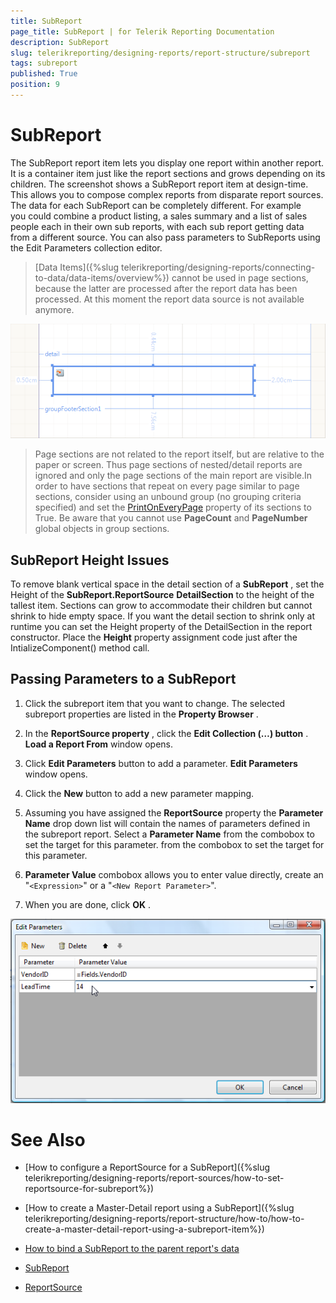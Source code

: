 ```yaml
---
title: SubReport
page_title: SubReport | for Telerik Reporting Documentation
description: SubReport
slug: telerikreporting/designing-reports/report-structure/subreport
tags: subreport
published: True
position: 9
---
```


# SubReport



The SubReport report item lets you display one report within another report. It is a container item just like the report sections and grows depending on its children. The screenshot shows a SubReport report         item at design-time. This allows you to compose complex reports from disparate report sources. The data for each SubReport can be completely different. For example you could combine a product listing, a sales summary and a list of sales people each in their own sub reports, with each sub report getting data from a different source. You can also pass parameters to SubReports using the Edit Parameters collection editor.

> [Data Items]({%slug telerikreporting/designing-reports/connecting-to-data/data-items/overview%}) cannot be used in page sections, because the latter are processed            after the report data has been processed. At this moment the report data source is not available anymore.

  

  ![](images/Subreport.png)

> Page sections are not related to the report itself, but are relative to the paper or              screen. Thus page sections of nested/detail reports are ignored and only the page sections of the main report             are visible.In order to have sections that repeat on every page similar to page sections, consider using an unbound group              (no grouping criteria specified) and set the  [PrintOnEveryPage](/reporting/api/Telerik.Reporting.GroupSection#Telerik_Reporting_GroupSection_PrintOnEveryPage)               property of its sections to True. Be aware that you cannot use  __PageCount__  and               __PageNumber__  global objects in group sections.

## SubReport Height Issues

To remove blank vertical space in the detail section of a __SubReport__ , set the Height of                the __SubReport.ReportSource__ __DetailSection__  to the height of the              tallest item. Sections can grow to accommodate their children but cannot shrink to hide empty space. If you want the              detail section to shrink only at runtime you can set the Height property of the DetailSection in the report constructor.              Place the __Height__  property assignment code just after the IntializeComponent() method call.

## Passing Parameters to a SubReport

1. Click the subreport item that you want to change.    The selected subreport properties are listed in the __Property Browser__ .

1. In the __ReportSource property__ , click the __Edit Collection (…) button__ .                         __Load a Report From__  window opens.                     

1. Click __Edit Parameters__  button to add a parameter.                          __Edit Parameters__  window opens.                     

1. Click the __New__  button to add a new parameter mapping.                     

1. Assuming you have assigned the __ReportSource__                           property the __Parameter Name__  drop down list will contain the names of parameters defined in the subreport report.                          Select a __Parameter Name__  from the combobox to set the target for this parameter.                          from the combobox to set the target for this parameter.                     

1. __Parameter Value__  combobox allows you to enter value directly, create an "```<Expression>```" or a "```<New Report Parameter>```".                     

1. When you are done, click __OK__ .                     

  

  ![](images/DesignSubReport001.png)

# See Also

 * [How to configure a ReportSource for a SubReport]({%slug telerikreporting/designing-reports/report-sources/how-to-set-reportsource-for-subreport%})

 * [How to create a Master-Detail report using a SubReport]({%slug telerikreporting/designing-reports/report-structure/how-to/how-to-create-a-master-detail-report-using-a-subreport-item%})

 * [How to bind a SubReport to the parent report's data](https://www.telerik.com/support/kb/reporting/details/how-to-bind-sub-report-to-main-report-s-data)

 * [SubReport](/reporting/api/Telerik.Reporting.SubReport) 

 * [ReportSource](/reporting/api/Telerik.Reporting.SubReport#Telerik_Reporting_SubReport_ReportSource) 

